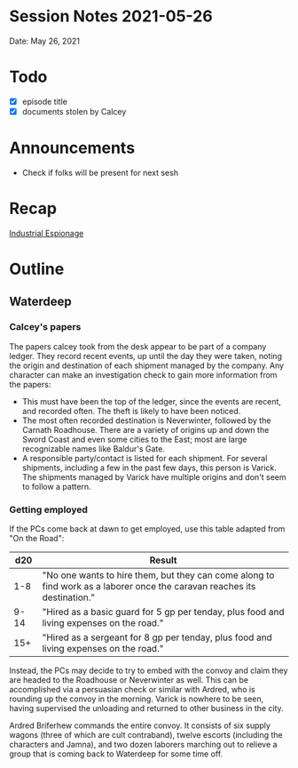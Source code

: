 # Session Notes 2021-05-26

Date: May 26, 2021

# Todo

- [x]  episode title
- [x]  documents stolen by Calcey

# Announcements

- Check if folks will be present for next sesh

# Recap

[Industrial Espionage](../../Adventure%20Log/%F0%9F%8F%AD%20Industrial%20Espionage.md) 

# Outline

## Waterdeep

### Calcey's papers

The papers calcey took from the desk appear to be part of a company ledger. They record recent events, up until the day they were taken, noting the origin and destination of each shipment managed by the company. Any character can make an investigation check to gain more information from the papers:

- This must have been the top of the ledger, since the events are recent, and recorded often. The theft is likely to have been noticed.
- The most often recorded destination is Neverwinter, followed by the Carnath Roadhouse. There are a variety of origins up and down the Sword Coast and even some cities to the East; most are large recognizable names like Baldur's Gate.
- A responsible party/contact is listed for each shipment. For several shipments, including a few in the past few days, this person is Varick. The shipments managed by Varick have multiple origins and don't seem to follow a pattern.

### Getting employed

If the PCs come back at dawn to get employed, use this table adapted from "On the Road":

d20|Result
---|---
1-8|"No one wants to hire them, but they can come along to find work as a laborer once the caravan reaches its destination."
9-14|"Hired as a basic guard for 5 gp per tenday, plus food and living expenses on the road."
15+|"Hired as a sergeant for 8 gp per tenday, plus food and living expenses on the road."

Instead, the PCs may decide to try to embed with the convoy and claim they are headed to the Roadhouse or Neverwinter as well. This can be accomplished via a persuasian check or similar with Ardred, who is rounding up the convoy in the morning. Varick is nowhere to be seen, having supervised the unloading and returned to other business in the city.

Ardred Briferhew commands the entire convoy. It consists of six supply wagons (three of which are cult contraband), twelve escorts (including the characters and Jamna), and two dozen laborers marching out to relieve a group that is coming back to Waterdeep for some time off.
